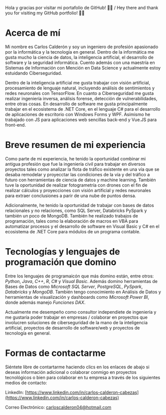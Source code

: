 Hola y gracias por visitar mi portafolio de GitHub! 🐙🐱 / Hey there and thank you for visiting my GitHub portfolio! 🐙🐱

# Acerca de mí

Mi nombre es Carlos Calderón y soy un ingeniero de profesión apasionado por la informática y la tecnología en general. Dentro de la informática me gusta mucho la ciencia de datos, la inteligencia artificial, el desarrollo de software y la seguridad informática. Cuento además con una maestría en Sistemas de Información con Mención en Data Science y actualmente estoy estuidando Ciberseguridad.

Dentro de la inteligencia artificial me gusta trabajar con visión artificial, procesamiento de lenguaje natural, incluyendo análisis de sentimientos y redes neuronales con TensorFlow. En cuanto a Ciberseguridad me gusta realizar ingeniería inversa, análisis forense, detección de vulnerabilidades, entre otras cosas. En desarrollo de software me gusta principalmente trabajar en el ecosistema de .NET Core, en el lenguaje C# para el desarrollo de aplicaciones de escritorio con Windows Forms y WPF. Asímismo he trabajado con JS para aplicaciones web sencillas back-end y Vue.JS para front-end.

# Breve resumen de mi experiencia

Como parte de mi experiencia, he tenido la oportunidad combinar mi antigua profesión que fue la ingeniería civil para trabajar en diversos proyectos tales como analizar la flota de tráfico existente en una vía que se desaba remodelar y proyecctar las condiciones de la vía y del tráfico a futuro con herramientas de ciencia de datos y machine learning. También tuve la oportunidad de realizar fotogrametría con drones con el fin de realizar cálculos y proyecciones con visión artificial y redes neuronales para extraer conclusiones a parir de una nube de puntos densa.

Adicionalmente, he tenido la oportunidad de trabajar con bases de datos relacionales y no relaciones, como SQL Server, Databricks PySpark y también un poco de MongoDB. También he realizado trabajos de programación, tales como la elaboración de macros en VBA para automatizar procesos y el desarrollo de software en Visual Basic y C# en el ecosistema de .NET Core para módulos de un programa contable.

# Tecnologías y lenguajes de programación que domino

Entre los lenguajes de programaicón que más domino están, entre otros: *Python*, *Java*, *C++*, *R*, *C#* y *Visual Basic*. Además domino herramientas de Bases de Datos como *Microsoft SQL Server*, *PostgreSQL*, *PySpark*, *Databricks* y *MongoDB*. También tengo conocimiento en Análisis de Datos y herramientas de visualización y dashboards como *Microsoft Power BI*, donde además manejo *Funciones DAX*.

Actualmente me desempeño como consultor independiete de ingeniería y me gustaría poder trabajar en empresas / colaborar en proyectos que involucren soluciones de ciberseguridad de la mano de la inteligencia artificial, proyectos de desarrollo de software/web y proyectos de tecnología en general.

# Formas de contactarme

Siéntete libre de contartarme haciendo clics en los enlaces de abajo si deseas información adicional o colaborar conmigo en proyectos tecnológicos o bien para colaborar en tu empresa a través de los siguientes medios de contacto:

LinkedIn: [https://www.linkedin.com/in/carlos-calderon-cabezas](https://www.linkedin.com/in/carlos-calderon-cabezas)

Correo Electrónico: [carloscalderon04@hotmail.com](mailto:carloscalderon04@hotmail.com)

<!---
- 👋 Hi, I’m @cjcalderon9804
- 👀 I’m interested in ...
- 🌱 I’m currently learning ...
- 💞️ I’m looking to collaborate on ...
- 📫 How to reach me ...
- 😄 Pronouns: ...
- ⚡ Fun fact: ...
--->

<!---
cjcalderon9804/cjcalderon9804 is a ✨ special ✨ repository because its `README.md` (this file) appears on your GitHub profile.
You can click the Preview link to take a look at your changes.
--->
